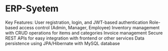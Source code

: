# ERP-Syetem
Key Features:  User registration, login, and JWT-based authentication  Role-based access control (Admin, Manager, Employee)  Inventory management with CRUD operations for items and categories  Invoice management  Secure REST APIs for easy integration with frontend or other services  Data persistence using JPA/Hibernate with MySQL database
